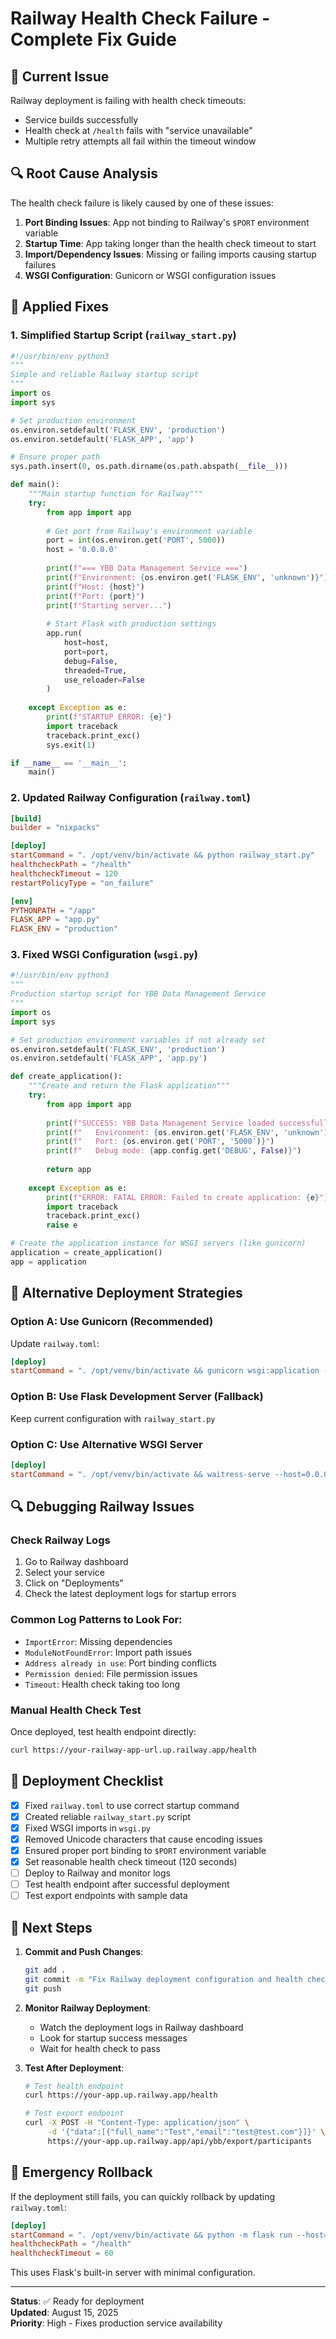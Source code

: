 # Railway Health Check Failure - Complete Fix Guide

## 🚨 Current Issue
Railway deployment is failing with health check timeouts:
- Service builds successfully
- Health check at `/health` fails with "service unavailable"
- Multiple retry attempts all fail within the timeout window

## 🔍 Root Cause Analysis

The health check failure is likely caused by one of these issues:

1. **Port Binding Issues**: App not binding to Railway's `$PORT` environment variable
2. **Startup Time**: App taking longer than the health check timeout to start
3. **Import/Dependency Issues**: Missing or failing imports causing startup failures
4. **WSGI Configuration**: Gunicorn or WSGI configuration issues

## 🔧 Applied Fixes

### 1. Simplified Startup Script (`railway_start.py`)
```python
#!/usr/bin/env python3
"""
Simple and reliable Railway startup script
"""
import os
import sys

# Set production environment
os.environ.setdefault('FLASK_ENV', 'production')
os.environ.setdefault('FLASK_APP', 'app')

# Ensure proper path
sys.path.insert(0, os.path.dirname(os.path.abspath(__file__)))

def main():
    """Main startup function for Railway"""
    try:
        from app import app
        
        # Get port from Railway's environment variable
        port = int(os.environ.get('PORT', 5000))
        host = '0.0.0.0'
        
        print(f"=== YBB Data Management Service ===")
        print(f"Environment: {os.environ.get('FLASK_ENV', 'unknown')}")
        print(f"Host: {host}")
        print(f"Port: {port}")
        print(f"Starting server...")
        
        # Start Flask with production settings
        app.run(
            host=host,
            port=port,
            debug=False,
            threaded=True,
            use_reloader=False
        )
        
    except Exception as e:
        print(f"STARTUP ERROR: {e}")
        import traceback
        traceback.print_exc()
        sys.exit(1)

if __name__ == '__main__':
    main()
```

### 2. Updated Railway Configuration (`railway.toml`)
```toml
[build]
builder = "nixpacks"

[deploy]
startCommand = ". /opt/venv/bin/activate && python railway_start.py"
healthcheckPath = "/health"
healthcheckTimeout = 120
restartPolicyType = "on_failure"

[env]
PYTHONPATH = "/app"
FLASK_APP = "app.py"
FLASK_ENV = "production"
```

### 3. Fixed WSGI Configuration (`wsgi.py`)
```python
#!/usr/bin/env python3
"""
Production startup script for YBB Data Management Service
"""
import os
import sys

# Set production environment variables if not already set
os.environ.setdefault('FLASK_ENV', 'production')
os.environ.setdefault('FLASK_APP', 'app.py')

def create_application():
    """Create and return the Flask application"""
    try:
        from app import app
        
        print(f"SUCCESS: YBB Data Management Service loaded successfully")
        print(f"   Environment: {os.environ.get('FLASK_ENV', 'unknown')}")
        print(f"   Port: {os.environ.get('PORT', '5000')}")
        print(f"   Debug mode: {app.config.get('DEBUG', False)}")
        
        return app
        
    except Exception as e:
        print(f"ERROR: FATAL ERROR: Failed to create application: {e}")
        import traceback
        traceback.print_exc()
        raise e

# Create the application instance for WSGI servers (like gunicorn)
application = create_application()
app = application
```

## 🚀 Alternative Deployment Strategies

### Option A: Use Gunicorn (Recommended)
Update `railway.toml`:
```toml
[deploy]
startCommand = ". /opt/venv/bin/activate && gunicorn wsgi:application --bind 0.0.0.0:$PORT --workers 1 --timeout 120 --preload --access-logfile - --error-logfile -"
```

### Option B: Use Flask Development Server (Fallback)
Keep current configuration with `railway_start.py`

### Option C: Use Alternative WSGI Server
```toml
[deploy]
startCommand = ". /opt/venv/bin/activate && waitress-serve --host=0.0.0.0 --port=$PORT wsgi:application"
```

## 🔍 Debugging Railway Issues

### Check Railway Logs
1. Go to Railway dashboard
2. Select your service
3. Click on "Deployments"
4. Check the latest deployment logs for startup errors

### Common Log Patterns to Look For:
- `ImportError`: Missing dependencies
- `ModuleNotFoundError`: Import path issues
- `Address already in use`: Port binding conflicts
- `Permission denied`: File permission issues
- `Timeout`: Health check taking too long

### Manual Health Check Test
Once deployed, test health endpoint directly:
```bash
curl https://your-railway-app-url.up.railway.app/health
```

## 📝 Deployment Checklist

- [x] Fixed `railway.toml` to use correct startup command
- [x] Created reliable `railway_start.py` script
- [x] Fixed WSGI imports in `wsgi.py`
- [x] Removed Unicode characters that cause encoding issues
- [x] Ensured proper port binding to `$PORT` environment variable
- [x] Set reasonable health check timeout (120 seconds)
- [ ] Deploy to Railway and monitor logs
- [ ] Test health endpoint after successful deployment
- [ ] Test export endpoints with sample data

## 🔄 Next Steps

1. **Commit and Push Changes**:
   ```bash
   git add .
   git commit -m "Fix Railway deployment configuration and health check issues"
   git push
   ```

2. **Monitor Railway Deployment**:
   - Watch the deployment logs in Railway dashboard
   - Look for startup success messages
   - Wait for health check to pass

3. **Test After Deployment**:
   ```bash
   # Test health endpoint
   curl https://your-app.up.railway.app/health
   
   # Test export endpoint
   curl -X POST -H "Content-Type: application/json" \
        -d '{"data":[{"full_name":"Test","email":"test@test.com"}]}' \
        https://your-app.up.railway.app/api/ybb/export/participants
   ```

## 🛟 Emergency Rollback

If the deployment still fails, you can quickly rollback by updating `railway.toml`:

```toml
[deploy]
startCommand = ". /opt/venv/bin/activate && python -m flask run --host=0.0.0.0 --port=$PORT"
healthcheckPath = "/health"
healthcheckTimeout = 60
```

This uses Flask's built-in server with minimal configuration.

---
**Status**: ✅ Ready for deployment  
**Updated**: August 15, 2025  
**Priority**: High - Fixes production service availability
